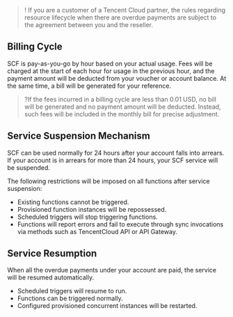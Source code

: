 >!
If you are a customer of a Tencent Cloud partner, the rules regarding resource lifecycle when there are overdue payments are subject to the agreement between you and the reseller.


## Billing Cycle

SCF is pay-as-you-go by hour based on your actual usage. Fees will be charged at the start of each hour for usage in the previous hour, and the payment amount will be deducted from your voucher or account balance. At the same time, a bill will be generated for your reference.

>?If the fees incurred in a billing cycle are less than 0.01 USD, no bill will be generated and no payment amount will be deducted. Instead, such fees will be included in the monthly bill for precise adjustment.

## Service Suspension Mechanism

SCF can be used normally for 24 hours after your account falls into arrears. If your account is in arrears for more than 24 hours, your SCF service will be suspended.

The following restrictions will be imposed on all functions after service suspension:
 - Existing functions cannot be triggered.
 - Provisioned function instances will be repossessed.
 - Scheduled triggers will stop triggering functions.
 - Functions will report errors and fail to execute through sync invocations via methods such as TencentCloud API or API Gateway.

## Service Resumption

When all the overdue payments under your account are paid, the service will be resumed automatically.
 - Scheduled triggers will resume to run.
 - Functions can be triggered normally.
 - Configured provisioned concurrent instances will be restarted.
